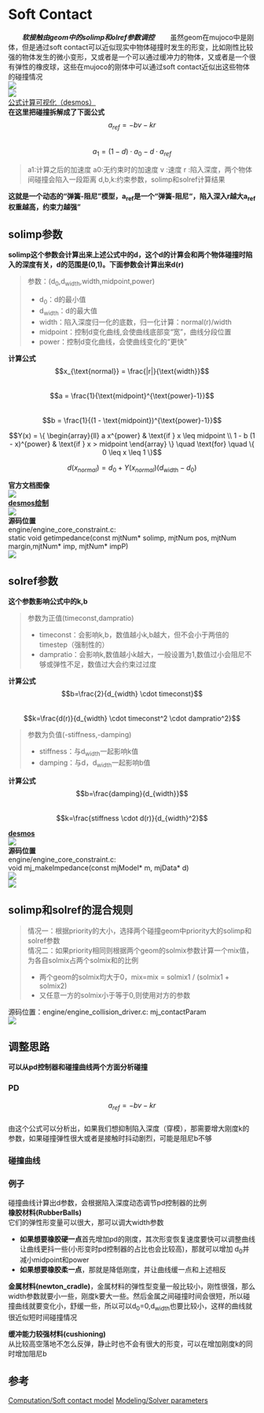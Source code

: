 # Soft Contact
***&emsp;&emsp;软接触由geom中的solimp和olref参数调控***
&emsp;&emsp;虽然geom在mujoco中是刚体，但是通过soft contact可以近似现实中物体碰撞时发生的形变，比如刚性比较强的物体发生的微小变形，又或者是一个可以通过缓冲力的物体，又或者是一个很有弹性的橡皮球，这些在mujoco的刚体中可以通过soft contact近似出这些物体的碰撞情况       
![](../../MJCF/asset/contact.gif)       
![](../../MJCF/asset/soft_solver_param.png)     
[公式计算可视化（desmos）](https://www.desmos.com/calculator/irtgrwjpkb?lang=zh-CN)         
**在这里把碰撞拆解成了下面公式**          
$$a_{ref}=-bv-kr$$      
$$a_{1}=(1-d) \cdot a_{0}-d \cdot a_{ref}$$     
> a1:计算之后的加速度
> a0:无约束时的加速度
> v :速度
> r :陷入深度，两个物体间碰撞会陷入一段距离
> d,b,k:约束参数，solimp和solref计算结果

**这就是一个动态的“弹簧-阻尼”模型，a<sub>ref</sub>是一个“弹簧-阻尼“，陷入深入r越大a<sub>ref</sub>权重越高，约束力越强”**        

## solimp参数       
**solimp这个参数会计算出来上述公式中的d，这个d的计算会和两个物体碰撞时陷入的深度有关，d的范围是(0,1)。下面参数会计算出来d(r)**
> 参数：(d<sub>0</sub>,d<sub>width</sub>,width,midpoint,power)
>- d<sub>0</sub>：d的最小值
>- d<sub>width</sub>：d的最大值
>- width：陷入深度归一化的底数，归一化计算：normal(r)/width
>- midpoint：控制d变化曲线,会使曲线底部变“宽”，曲线分段位置
>- power：控制d变化曲线，会使曲线变化的“更快”

**计算公式**        
$$x_{\text{normal}} = \frac{|r|}{\text{width}}$$        
$$a = \frac{1}{\text{midpoint}^{\text{power}-1}}$$      
$$b = \frac{1}{(1 - \text{midpoint})^{\text{power}-1}}$$        

$$Y(x) = \{
\begin{array}{ll}
a x^{power} & \text{if } x \leq midpoint \\
1 - b (1 - x)^{power} & \text{if } x > midpoint
\end{array}
\}
\quad \text{for} \quad \{ 0 \leq x \leq 1 \}$$      

$$d\left(x_{normal}\right) = d_{0} + Y\left(x_{normal}\right) \left( d_{\text{width}} - d_{0} \right)$$     

**官方文档图像**        
![](../../MJCF/asset/mujoco_doc_solimp.png)         
[**desmos绘制**](https://www.desmos.com/calculator/irtgrwjpkb?lang=zh-CN)       
![](../../MJCF/asset/solimp_img.png)        
**源码位置**        
engine/engine_core_constraint.c:        
static void getimpedance(const mjtNum* solimp, mjtNum pos, mjtNum margin,mjtNum* imp, mjtNum* impP)     
![](../../MJCF/asset/compute_solimp.png)        

## solref参数       
**这个参数影响公式中的k,b**     

> 参数为正值(timeconst,dampratio)
>- timeconst：会影响k,b，数值越小k,b越大，但不会小于两倍的timestep（强制性的）
>- dampratio：会影响k,数值越小k越大，一般设置为1,数值过小会阻尼不够或弹性不足，数值过大会约束过过度

**计算公式**        
$$b=\frac{2}{d_{width} \cdot timeconst}$$       
$$k=\frac{d(r)}{d_{width} \cdot timeconst^2 \cdot dampratio^2}$$        

> 参数为负值(-stiffness,-damping)
>- stiffness：与d<sub>width</sub>一起影响k值
>- damping：与d，d<sub>width</sub>一起影响b值

**计算公式**        
$$b=\frac{damping}{d_{width}}$$     
$$k=\frac{stiffness \cdot d(r)}{d_{width}^2}$$      

[**desmos**](https://www.desmos.com/calculator/irtgrwjpkb?lang=zh-CN)       
![](../../MJCF/asset/solref_desmos.png)     
**源码位置**        
engine/engine_core_constraint.c:        
void mj_makeImpedance(const mjModel* m, mjData* d)      
![](../../MJCF/asset/coompute_solref.png)       
![](../../MJCF/asset/coompute_solref2.png)      

## solimp和solref的混合规则         
> 情况一：根据priority的大小，选择两个碰撞geom中priority大的solimp和solref参数     
> 情况二：如果priority相同则根据两个geom的solmix参数计算一个mix值，为各自solmix占两个solmix和的比例
>* 两个geom的solmix均大于0，mix=mix = solmix1 / (solmix1 + solmix2)
>* 又任意一方的solmix小于等于0,则使用对方的参数
   
源码位置：engine/engine_collision_driver.c: 
mj_contactParam         
![](../../MJCF/asset/mix_con.png)

## 调整思路             
**可以从pd控制器和碰撞曲线两个方面分析碰撞**        
### PD          
$$a_{ref}=-bv-kr$$          
由这个公式可以分析出，如果我们想抑制陷入深度（穿模），那需要增大刚度k的参数，如果碰撞弹性很大或者是接触时抖动剧烈，可能是阻尼b不够      
### 碰撞曲线        

### 例子        
碰撞曲线计算出d参数，会根据陷入深度动态调节pd控制器的比例       
**橡胶材料(RubberBalls)**           
它们的弹性形变量可以很大，那可以调大width参数           
- **如果想要橡胶硬一点**首先增加pd的刚度，其次形变恢复速度要快可以调整曲线让曲线更抖一些(小形变时pd控制器的占比也会比较高)，那就可以增加    d<sub>0</sub>并减小midpoint和power      
- **如果想要橡胶柔一点**，那就是降低刚度，并让曲线缓一点和上述相反      

**金属材料(newton_cradle)**，金属材料的弹性型变量一般比较小，刚性很强，那么width参数就要小一些，刚度k要大一些。然后金属之间碰撞时间会很短，所以碰撞曲线就要变化小，舒缓一些，所以可以d<sub>0</sub>=0,d<sub>width</sub>也要比较小，这样的曲线就很近似短时间碰撞情况      

**缓冲能力较强材料(cushioning)**        
从比较高空落地不怎么反弹，静止时也不会有很大的形变，可以在增加刚度k的同时增加阻尼b      


## 参考
[Computation/Soft contact model](https://mujoco.readthedocs.io/en/latest/computation/index.html#soft-contact-model)
[Modeling/Solver parameters](https://mujoco.readthedocs.io/en/latest/modeling.html#solver-parameters)
